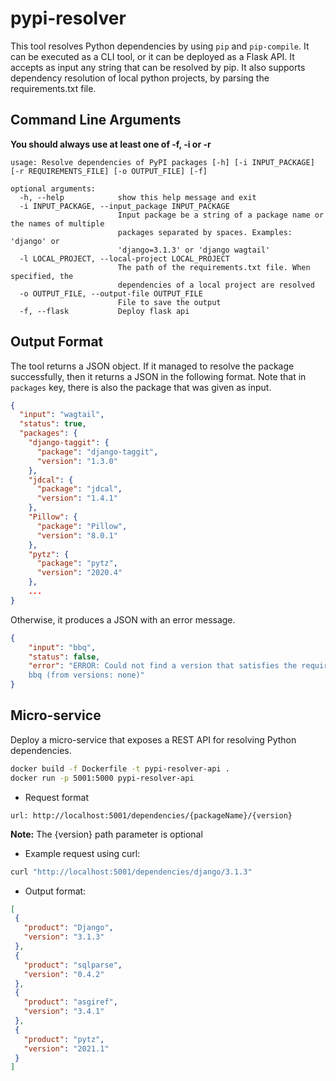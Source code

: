 pypi-resolver
===============

This tool resolves Python dependencies by using `pip` and `pip-compile`.
It can be executed as a CLI tool, or it can be deployed as a Flask API.
It accepts as input any string that can be resolved by pip.
It also supports dependency resolution of local python projects, by parsing the requirements.txt file.

Command Line Arguments
----------------------
__You should always use at least one of -f, -i or -r__

```
usage: Resolve dependencies of PyPI packages [-h] [-i INPUT_PACKAGE] [-r REQUIREMENTS_FILE] [-o OUTPUT_FILE] [-f]

optional arguments:
  -h, --help            show this help message and exit
  -i INPUT_PACKAGE, --input_package INPUT_PACKAGE
                        Input package be a string of a package name or the names of multiple
                        packages separated by spaces. Examples: 'django' or
                        'django=3.1.3' or 'django wagtail'
  -l LOCAL_PROJECT, --local-project LOCAL_PROJECT
                        The path of the requirements.txt file. When specified, the
                        dependencies of a local project are resolved
  -o OUTPUT_FILE, --output-file OUTPUT_FILE
                        File to save the output
  -f, --flask           Deploy flask api
```

Output Format
-------------

The tool returns a JSON object.
If it managed to resolve the package successfully,
then it returns a JSON in the following format.
Note that in `packages` key, there is also the package that was given as input.

```json
{
  "input": "wagtail",
  "status": true,
  "packages": {
    "django-taggit": {
      "package": "django-taggit",
      "version": "1.3.0"
    },
    "jdcal": {
      "package": "jdcal",
      "version": "1.4.1"
    },
    "Pillow": {
      "package": "Pillow",
      "version": "8.0.1"
    },
    "pytz": {
      "package": "pytz",
      "version": "2020.4"
    },
    ...
}
```

Otherwise, it produces a JSON with an error message.

```json
{
    "input": "bbq",
    "status": false,
    "error": "ERROR: Could not find a version that satisfies the requirement
    bbq (from versions: none)"
}
```


## Micro-service

Deploy a micro-service that exposes a REST API for resolving Python dependencies.

```bash
docker build -f Dockerfile -t pypi-resolver-api .
docker run -p 5001:5000 pypi-resolver-api
```

* Request format

```
url: http://localhost:5001/dependencies/{packageName}/{version}
```
<b>Note:</b> The {version} path parameter is optional

* Example request using curl:

```bash
curl "http://localhost:5001/dependencies/django/3.1.3"
```

* Output format:
 
 ```json
[
  {
    "product": "Django",
    "version": "3.1.3"
  },
  {
    "product": "sqlparse",
    "version": "0.4.2"
  },
  {
    "product": "asgiref",
    "version": "3.4.1"
  },
  {
    "product": "pytz",
    "version": "2021.1"
  }
]
```
